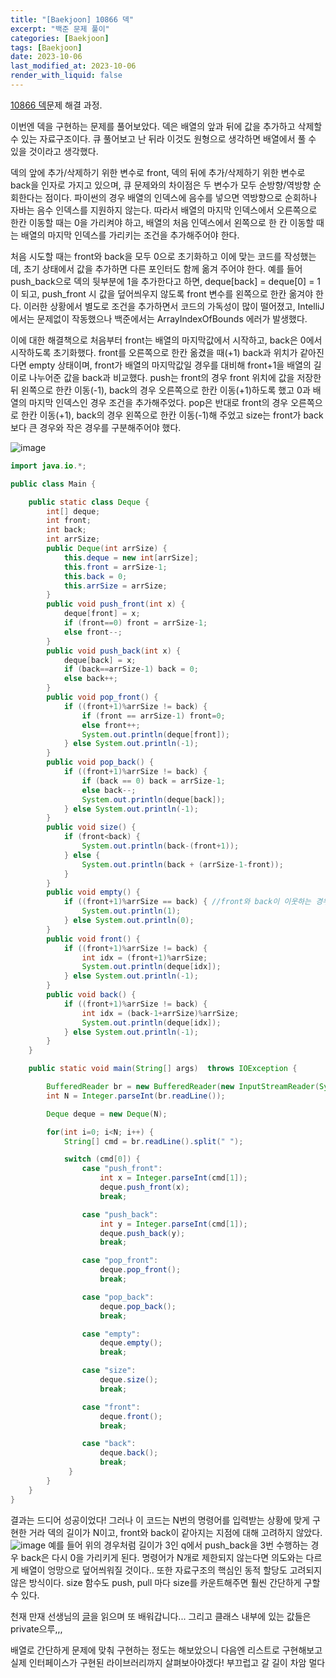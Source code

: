 ```yaml
---
title: "[Baekjoon] 10866 덱"
excerpt: "백준 문제 풀이"
categories: [Baekjoon]
tags: [Baekjoon]
date: 2023-10-06
last_modified_at: 2023-10-06
render_with_liquid: false
---
```


[10866 덱](https://www.acmicpc.net/problem/10866)문제 해결 과정.

이번엔 덱을 구현하는 문제를 풀어보았다. 덱은 배열의 앞과 뒤에 값을 추가하고 삭제할 수 있는 자료구조이다. 
큐 풀어보고 난 뒤라 이것도 원형으로 생각하면 배열에서 풀 수 있을 것이라고 생각했다.

덱의 앞에 추가/삭제하기 위한 변수로 front, 덱의 뒤에 추가/삭제하기 위한 변수로 back을 인자로 가지고 있으며, 큐 문제와의 차이점은 두 변수가 모두 순방향/역방향 순회한다는 점이다.
파이썬의 경우 배열의 인덱스에 음수를 넣으면 역방향으로 순회하나 자바는 음수 인덱스를 지원하지 않는다.
따라서 배열의 마지막 인덱스에서 오른쪽으로 한칸 이동할 때는 0을 가리켜야 하고, 배열의 처음 인덱스에서 왼쪽으로 한 칸 이동할 때는 배열의 마지막 인덱스를 가리키는 조건을 추가해주어야 한다. 

처음 시도할 때는 front와 back을 모두 0으로 초기화하고 이에 맞는 코드를 작성했는데, 초기 상태에서 값을 추가하면 다른 포인터도 함께 옮겨 주어야 한다. 
예를 들어 push_back으로 덱의 뒷부분에 1을 추가한다고 하면, deque[back] = deque[0] = 1 이 되고, push_front 시 값을 덮어씌우지 않도록 front 변수를 왼쪽으로 한칸 옮겨야 한다.
이러한 상황에서 별도로 조건을 추가하면서 코드의 가독성이 많이 떨어졌고, IntelliJ에서는 문제없이 작동했으나 백준에서는 ArrayIndexOfBounds 에러가 발생했다.

이에 대한 해결책으로 처음부터 front는 배열의 마지막값에서 시작하고, back은 0에서 시작하도록 초기화했다. 
front를 오른쪽으로 한칸 옮겼을 때(+1) back과 위치가 같아진다면 empty 상태이며, front가 배열의 마지막값일 경우를 대비해 front+1을 배열의 길이로 나누어준 값을 back과 비교했다.
push는 front의 경우 front 위치에 값을 저장한 뒤 왼쪽으로 한칸 이동(-1), back의 경우 오른쪽으로 한칸 이동(+1)하도록 했고 0과 배열의 마지막 인덱스인 경우 조건을 추가해주었다.
pop은 반대로 front의 경우 오른쪽으로 한칸 이동(+1), back의 경우 왼쪽으로 한칸 이동(-1)해 주었고 size는 front가 back보다 큰 경우와 작은 경우를 구분해주어야 했다.

![image](https://github.com/yeondori/yeondori.github.io/assets/93027942/a4fa5946-34ab-45f5-a4ba-35eee0651dca)

```java
import java.io.*;

public class Main {

    public static class Deque {
        int[] deque;
        int front;
        int back;
        int arrSize;
        public Deque(int arrSize) {
            this.deque = new int[arrSize];
            this.front = arrSize-1;
            this.back = 0;
            this.arrSize = arrSize;
        }
        public void push_front(int x) {
            deque[front] = x;
            if (front==0) front = arrSize-1;
            else front--;
        }
        public void push_back(int x) {
            deque[back] = x;
            if (back==arrSize-1) back = 0;
            else back++;
        }
        public void pop_front() {
            if ((front+1)%arrSize != back) {
                if (front == arrSize-1) front=0;
                else front++;
                System.out.println(deque[front]);
            } else System.out.println(-1);
        }
        public void pop_back() { 
            if ((front+1)%arrSize != back) {
                if (back == 0) back = arrSize-1;
                else back--;
                System.out.println(deque[back]);
            } else System.out.println(-1);
        }
        public void size() {
            if (front<back) {
                System.out.println(back-(front+1));
            } else {
                System.out.println(back + (arrSize-1-front));
            }
        }
        public void empty() {
            if ((front+1)%arrSize == back) { //front와 back이 이웃하는 경우
                System.out.println(1);
            } else System.out.println(0);
        }
        public void front() {
            if ((front+1)%arrSize != back) {
                int idx = (front+1)%arrSize;
                System.out.println(deque[idx]);
            } else System.out.println(-1);
        }
        public void back() {
            if ((front+1)%arrSize != back) {
                int idx = (back-1+arrSize)%arrSize;
                System.out.println(deque[idx]);
            } else System.out.println(-1);
        }
    }

    public static void main(String[] args)  throws IOException {

        BufferedReader br = new BufferedReader(new InputStreamReader(System.in));
        int N = Integer.parseInt(br.readLine());

        Deque deque = new Deque(N);

        for(int i=0; i<N; i++) {
            String[] cmd = br.readLine().split(" ");

            switch (cmd[0]) {
                case "push_front":
                    int x = Integer.parseInt(cmd[1]);
                    deque.push_front(x);
                    break;

                case "push_back":
                    int y = Integer.parseInt(cmd[1]);
                    deque.push_back(y);
                    break;

                case "pop_front":
                    deque.pop_front();
                    break;

                case "pop_back":
                    deque.pop_back();
                    break;

                case "empty":
                    deque.empty();
                    break;

                case "size":
                    deque.size();
                    break;

                case "front":
                    deque.front();
                    break;

                case "back":
                    deque.back();
                    break;
             }
        }
    }
}
```
결과는 드디어 성공이었다! 그러나 이 코드는 N번의 명령어를 입력받는 상황에 맞게 구현한 거라 덱의 길이가 N이고, front와 back이 같아지는 지점에 대해 고려하지 않았다.
![image](https://github.com/yeondori/yeondori.github.io/assets/93027942/186faabd-4382-46b6-9623-b88f23984424)
예를 들어 위의 경우처럼 길이가 3인 q에서 push_back을 3번 수행하는 경우 back은 다시 0을 가리키게 된다. 명령어가 N개로 제한되지 않는다면 의도와는 다르게 배열이 엉망으로 덮어씌워질 것이다.. 
또한 자료구조의 핵심인 동적 할당도 고려되지 않은 방식이다. size 함수도 push, pull 마다 size를 카운트해주면 훨씬 간단하게 구할 수 있다.

천재 만재 선생님의 [글](https://st-lab.tistory.com/183#%EC%A0%84%EC%B2%B4)을 읽으며 또 배워갑니다...
그리고 클래스 내부에 있는 값들은 private으루,,,

배열로 간단하게 문제에 맞춰 구현하는 정도는 해보았으니 다음엔 리스트로 구현해보고 실제 인터페이스가 구현된 라이브러리까지 살펴보아야겠다! 
부끄럽고 갈 길이 차암 멀다
